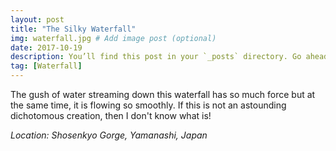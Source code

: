 ```yaml
---
layout: post
title: "The Silky Waterfall"
img: waterfall.jpg # Add image post (optional)
date: 2017-10-19
description: You’ll find this post in your `_posts` directory. Go ahead and edit it and re-build the site to see your changes. # Add post description (optional)
tag: [Waterfall]
---
```

The gush of water streaming down this waterfall has so much force but at the same time, it is flowing so smoothly. If this is not an astounding dichotomous creation, then I don't know what is!

*Location: Shosenkyo Gorge, Yamanashi, Japan*
